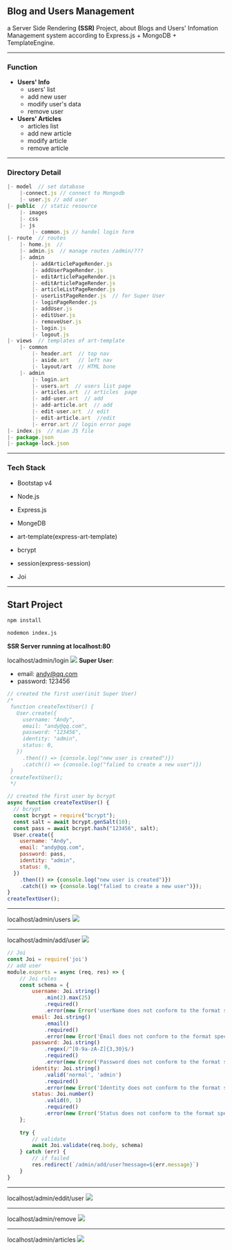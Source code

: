 ## Blog and Users Management

a Server Side Rendering **(SSR)** Project, about Blogs and Users' Infomation Management system according to Express.js + MongoDB + TemplateEngine.

---

### Function
- **Users' Info**
    - users' list
    - add new user
    - modify user's data
    - remove user
- **Users' Articles**
    - articles list
    - add new article
    - modify article
    - remove article

---

### Directory Detail

```js
|- model  // set database
    |-connect.js // connect to Mongodb
    |- user.js // add user
|- public  // static resource
    |- images
    |- css
    |- js
        |- common.js // handel login form
|- route  // routes
    |- home.js  //
    |- admin.js  // manage routes /admin/???
    |- admin
        |- addArticlePageRender.js 
        |- addUserPageRender.js 
        |- editArticlePageRender.js  
        |- editArticlePageRender.js 
        |- articleListPageRender.js 
        |- userListPageRender.js  // for Super User
        |- loginPageRender.js
        |- addUser.js
        |- editUser.js
        |- removeUser.js
        |- login.js        
        |- logout.js
|- views  // templates of art-template
    |- common
        |- header.art  // top nav
        |- aside.art   // left nav
        |- layout/art  // HTML bone
    |- admin
        |- login.art
        |- users.art  // users list page
        |- articles.art  // articles  page
        |- add-user.art  // add
        |- add-article.art  // add
        |- edit-user.art  // edit
        |- edit-article.art  //edit
        |- error.art // login error page
|- index.js  // mian JS file
|- package.json
|- package-lock.json
```

---

### Tech Stack
- Bootstap v4

- Node.js

- Express.js

- MongeDB

- art-template(express-art-template)

- bcrypt

- session(express-session)

- Joi

---

## Start Project
```bash
npm install 

nodemon index.js
```

**SSR Server running at localhost:80**


localhost/admin/login
![](./public/images/01.png)
**Super User**: 
- email: andy@qq.com 
- password: 123456

```js
// created the first user(init Super User)
/*
 function createTextUser() {
   User.create({
     username: "Andy",
     email: "andy@qq.com",
     password: "123456",
     identity: "admin",
     status: 0,
   })
     .then(() => {console.log("new user is created")})
     .catch(() => {console.log("falied to create a new user")})
 }
 createTextUser();
 */

// created the first user by bcrypt
async function createTextUser() {
  // bcrypt
  const bcrypt = require("bcrypt");
  const salt = await bcrypt.genSalt(10);
  const pass = await bcrypt.hash("123456", salt);
  User.create({
    username: "Andy",
    email: "andy@qq.com",
    password: pass,
    identity: "admin",
    status: 0,
  })
    .then(() => {console.log("new user is created")})
    .catch(() => {console.log("falied to create a new user")});
}
createTextUser();
```

---

localhost/admin/users
![](./public/images/02.png)

---

localhost/admin/add/user
![](./public/images/03.png)

```js
// Joi
const Joi = require('joi')
// add user
module.exports = async (req, res) => {
    // Joi rules
    const schema = {
        username: Joi.string()
            .min(2).max(25)
            .required()
            .error(new Error('userName does not conform to the format specification')),
        email: Joi.string()
            .email()
            .required()
            .error(new Error('Email does not conform to the format specification')),
        password: Joi.string()
            .regex(/^[0-9a-zA-Z]{3,30}$/)
            .required()
            .error(new Error('Password does not conform to the format specification')),
        identity: Joi.string()
            .valid('normal', 'admin')
            .required()
            .error(new Error('Identity does not conform to the format specification')),
        status: Joi.number()
            .valid(0, 1)
            .required()
            .error(new Error('Status does not conform to the format specification'))
    };
    
    try {
        // validate
        await Joi.validate(req.body, schema)
    } catch (err) {
        // if failed
        res.redirect(`/admin/add/user?message=${err.message}`)
    }
}
```

---

localhost/admin/eddit/user
![](./public/images/04.png)

---

localhost/admin/remove
![](./public/images/05.png)

---

localhost/admin/articles
![](./public/images/06.png)
